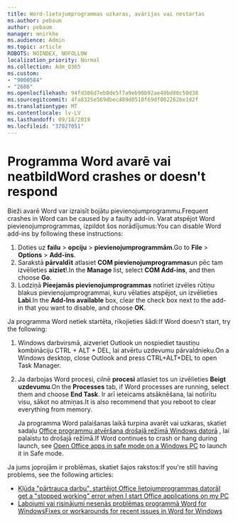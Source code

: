 ```yaml
---
title: Word-lietojumprogrammas uzkaras, avārijas vai nestartas
ms.author: pebaum
author: pebaum
manager: mnirkhe
ms.audience: Admin
ms.topic: article
ROBOTS: NOINDEX, NOFOLLOW
localization_priority: Normal
ms.collection: Adm_O365
ms.custom:
- "9000584"
- "2686"
ms.openlocfilehash: 94fd306d7eb0de5f7a9eb90b92ae49bd80c50d38
ms.sourcegitcommit: 4fa8325e569dbec489d0518f69df0022626e1d2f
ms.translationtype: MT
ms.contentlocale: lv-LV
ms.lasthandoff: 09/18/2019
ms.locfileid: "37027051"
---
```

# <a name="word-crashes-or-doesnt-respond"></a><span data-ttu-id="f63d8-102">Programma Word avarē vai neatbild</span><span class="sxs-lookup"><span data-stu-id="f63d8-102">Word crashes or doesn't respond</span></span>

<span data-ttu-id="f63d8-103">Bieži avarē Word var izraisīt bojātu pievienojumprogrammu.</span><span class="sxs-lookup"><span data-stu-id="f63d8-103">Frequent crashes in Word can be caused by a faulty add-in.</span></span> <span data-ttu-id="f63d8-104">Varat atspējot Word pievienojumprogrammas, izpildot šos norādījumus:</span><span class="sxs-lookup"><span data-stu-id="f63d8-104">You can disable Word add-ins by following these instructions:</span></span>

1. <span data-ttu-id="f63d8-105">Doties uz **failu** > **opciju** > **pievienojumprogrammām**.</span><span class="sxs-lookup"><span data-stu-id="f63d8-105">Go to **File** > **Options** > **Add-ins**.</span></span>
2. <span data-ttu-id="f63d8-106">Sarakstā **pārvaldīt** atlasiet **COM pievienojumprogrammas**un pēc tam izvēlieties **aiziet**!.</span><span class="sxs-lookup"><span data-stu-id="f63d8-106">In the **Manage** list, select **COM Add-ins**, and then choose **Go**.</span></span>
3. <span data-ttu-id="f63d8-107">Lodziņā **Pieejamās pievienojumprogrammas** notīriet izvēles rūtiņu blakus pievienojumprogrammai, kuru vēlaties atspējot, un izvēlieties **Labi**.</span><span class="sxs-lookup"><span data-stu-id="f63d8-107">In the **Add-Ins available** box, clear the check box next to the add-in that you want to disable, and choose **OK**.</span></span>

<span data-ttu-id="f63d8-108">Ja programma Word netiek startēta, rīkojieties šādi:</span><span class="sxs-lookup"><span data-stu-id="f63d8-108">If Word doesn't start, try the following:</span></span>

1.   <span data-ttu-id="f63d8-109">Windows darbvirsmā, aizveriet Outlook un nospiediet taustiņu kombināciju CTRL + ALT + DEL, lai atvērtu uzdevumu pārvaldnieku.</span><span class="sxs-lookup"><span data-stu-id="f63d8-109">On a Windows desktop, close Outlook and press CTRL+ALT+DEL to open Task Manager.</span></span> 
2. <span data-ttu-id="f63d8-110">Ja darbojas Word procesi, cilnē **procesi** atlasiet tos un izvēlieties **Beigt uzdevumu**.</span><span class="sxs-lookup"><span data-stu-id="f63d8-110">On the **Processes** tab, if Word processes are running, select them and choose **End Task**.</span></span> <span data-ttu-id="f63d8-111">Ir arī ieteicams atsāknēšana, lai notīrītu visu, sākot no atmiņas.</span><span class="sxs-lookup"><span data-stu-id="f63d8-111">It is also recommend that you reboot to clear everything from memory.</span></span>

    <span data-ttu-id="f63d8-112">Ja programma Word palaišanas laikā turpina avarēt vai uzkaras, skatiet sadaļu [Office programmu atvēršana drošajā režīmā Windows datorā](https://support.office.com/en-us/article/Open-Office-apps-in-safe-mode-on-a-Windows-PC-dedf944a-5f4b-4afb-a453-528af4f7ac72) , lai palaistu to drošajā režīmā.</span><span class="sxs-lookup"><span data-stu-id="f63d8-112">If Word continues to crash or hang during launch, see [Open Office apps in safe mode on a Windows PC](https://support.office.com/en-us/article/Open-Office-apps-in-safe-mode-on-a-Windows-PC-dedf944a-5f4b-4afb-a453-528af4f7ac72) to launch it in Safe mode.</span></span>

<span data-ttu-id="f63d8-113">Ja jums joprojām ir problēmas, skatiet šajos rakstos:</span><span class="sxs-lookup"><span data-stu-id="f63d8-113">If you're still having problems, see the following articles:</span></span> 
- [<span data-ttu-id="f63d8-114">Kļūda "pārtrauca darbu", startējot Office lietojumprogrammas datorā</span><span class="sxs-lookup"><span data-stu-id="f63d8-114">I get a "stopped working" error when I start Office applications on my PC</span></span>](https://support.office.com/article/52bd7985-4e99-4a35-84c8-2d9b8301a2fa)
- [<span data-ttu-id="f63d8-115">Labojumi vai risinājumi nesenās problēmas programmā Word for Windows</span><span class="sxs-lookup"><span data-stu-id="f63d8-115">Fixes or workarounds for recent issues in Word for Windows</span></span>](https://support.office.com/article/bf6bf17c-2807-4871-83ce-e337ae8f0b86)
